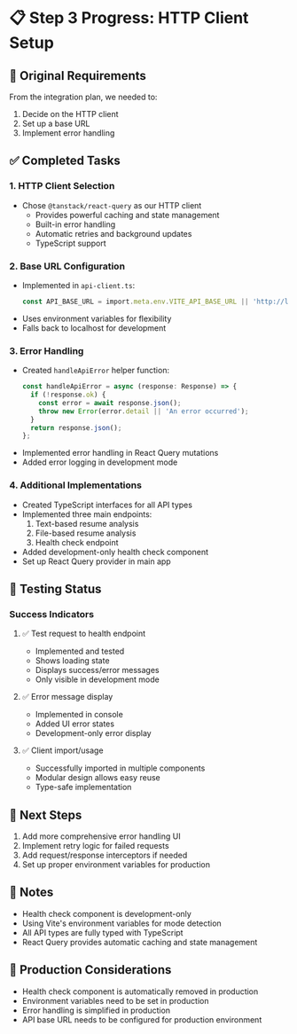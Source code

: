 # 📋 Step 3 Progress: HTTP Client Setup

## 🎯 Original Requirements
From the integration plan, we needed to:
1. Decide on the HTTP client
2. Set up a base URL
3. Implement error handling

## ✅ Completed Tasks

### 1. HTTP Client Selection
- Chose `@tanstack/react-query` as our HTTP client
  - Provides powerful caching and state management
  - Built-in error handling
  - Automatic retries and background updates
  - TypeScript support

### 2. Base URL Configuration
- Implemented in `api-client.ts`:
  ```typescript
  const API_BASE_URL = import.meta.env.VITE_API_BASE_URL || 'http://localhost:8000';
  ```
- Uses environment variables for flexibility
- Falls back to localhost for development

### 3. Error Handling
- Created `handleApiError` helper function:
  ```typescript
  const handleApiError = async (response: Response) => {
    if (!response.ok) {
      const error = await response.json();
      throw new Error(error.detail || 'An error occurred');
    }
    return response.json();
  };
  ```
- Implemented error handling in React Query mutations
- Added error logging in development mode

### 4. Additional Implementations
- Created TypeScript interfaces for all API types
- Implemented three main endpoints:
  1. Text-based resume analysis
  2. File-based resume analysis
  3. Health check endpoint
- Added development-only health check component
- Set up React Query provider in main app

## 🧪 Testing Status

### Success Indicators
1. ✅ Test request to health endpoint
   - Implemented and tested
   - Shows loading state
   - Displays success/error messages
   - Only visible in development mode

2. ✅ Error message display
   - Implemented in console
   - Added UI error states
   - Development-only error display

3. ✅ Client import/usage
   - Successfully imported in multiple components
   - Modular design allows easy reuse
   - Type-safe implementation

## 🔄 Next Steps
1. Add more comprehensive error handling UI
2. Implement retry logic for failed requests
3. Add request/response interceptors if needed
4. Set up proper environment variables for production

## 📝 Notes
- Health check component is development-only
- Using Vite's environment variables for mode detection
- All API types are fully typed with TypeScript
- React Query provides automatic caching and state management

## 🚀 Production Considerations
- Health check component is automatically removed in production
- Environment variables need to be set in production
- Error handling is simplified in production
- API base URL needs to be configured for production environment 